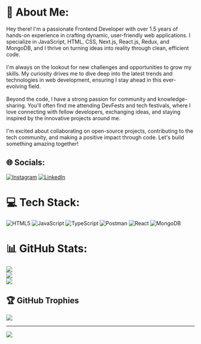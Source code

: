 # 💫 About Me:
Hey there! I'm a passionate Frontend Developer with over 1.5 years of hands-on experience in crafting dynamic, user-friendly web applications. I specialize in JavaScript, HTML, CSS, Next.js, React.js, Redux, and MongoDB, and I thrive on turning ideas into reality through clean, efficient code.<br><br>I'm always on the lookout for new challenges and opportunities to grow my skills. My curiosity drives me to dive deep into the latest trends and technologies in web development, ensuring I stay ahead in this ever-evolving field.<br><br>Beyond the code, I have a strong passion for community and knowledge-sharing. You'll often find me attending DevFests and tech festivals, where I love connecting with fellow developers, exchanging ideas, and staying inspired by the innovative projects around me.<br><br>I'm excited about collaborating on open-source projects, contributing to the tech community, and making a positive impact through code. Let's build something amazing together!


## 🌐 Socials:
[![Instagram](https://img.shields.io/badge/Instagram-%23E4405F.svg?logo=Instagram&logoColor=white)](https://instagram.com/mandar.pandya) [![LinkedIn](https://img.shields.io/badge/LinkedIn-%230077B5.svg?logo=linkedin&logoColor=white)](https://linkedin.com/in/mandarpandya) 

# 💻 Tech Stack:
![HTML5](https://img.shields.io/badge/html5-%23E34F26.svg?style=for-the-badge&logo=html5&logoColor=white) ![JavaScript](https://img.shields.io/badge/javascript-%23323330.svg?style=for-the-badge&logo=javascript&logoColor=%23F7DF1E) ![TypeScript](https://img.shields.io/badge/typescript-%23007ACC.svg?style=for-the-badge&logo=typescript&logoColor=white) ![Postman](https://img.shields.io/badge/Postman-FF6C37?style=for-the-badge&logo=postman&logoColor=white) ![React](https://img.shields.io/badge/react-%2320232a.svg?style=for-the-badge&logo=react&logoColor=%2361DAFB) ![MongoDB](https://img.shields.io/badge/MongoDB-%234ea94b.svg?style=for-the-badge&logo=mongodb&logoColor=white)
# 📊 GitHub Stats:
![](https://github-readme-stats.vercel.app/api?username=Mandar-Pandya&theme=blue-green&hide_border=false&include_all_commits=false&count_private=false)<br/>
![](https://github-readme-streak-stats.herokuapp.com/?user=Mandar-Pandya&theme=blue-green&hide_border=false)<br/>
![](https://github-readme-stats.vercel.app/api/top-langs/?username=Mandar-Pandya&theme=blue-green&hide_border=false&include_all_commits=false&count_private=false&layout=compact)

## 🏆 GitHub Trophies
![](https://github-profile-trophy.vercel.app/?username=Mandar-Pandya&theme=onedark&no-frame=false&no-bg=false&margin-w=4)

---
[![](https://visitcount.itsvg.in/api?id=Mandar-Pandya&icon=0&color=1)](https://visitcount.itsvg.in)

<!-- Proudly created with GPRM ( https://gprm.itsvg.in ) -->
